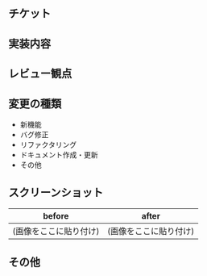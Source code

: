 ## チケット

<!-- チケットIDもしくはURLを記載してください -->

## 実装内容

<!-- 何についての変更なのかなど -->

## レビュー観点

<!-- レビューアに確認してほしい事柄の記載をお願い致します。 -->

## 変更の種類

<!-- 該当するものを一つ残して削除してください -->

- 新機能
- バグ修正
- リファクタリング
- ドキュメント作成・更新
- その他

## スクリーンショット

<!-- 使用しない場合は削除してください -->

| before                 | after                  |
| ---------------------- | ---------------------- |
| (画像をここに貼り付け) | (画像をここに貼り付け) |

## その他

<!-- 未実装の点など -->

